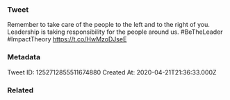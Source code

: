 ### Tweet
Remember to take care of the people to the left and to the right of you. Leadership is taking responsibility for the people around us. #BeTheLeader #ImpactTheory https://t.co/HwMzoDJseE

### Metadata
Tweet ID: 1252712855511674880
Created At: 2020-04-21T21:36:33.000Z

### Related

